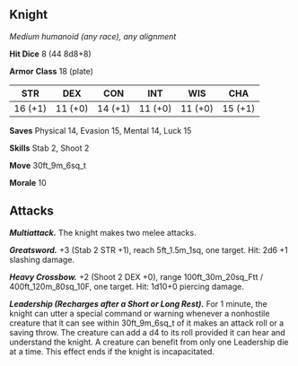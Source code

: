 ## Knight

*Medium humanoid (any race), any alignment*

**Hit Dice** 8 (44 8d8+8)

**Armor Class** 18 (plate)

| STR     | DEX     | CON     | INT     | WIS     | CHA     |
|---------|---------|---------|---------|---------|---------|
| 16 (+1) | 11 (+0) | 14 (+1) | 11 (+0) | 11 (+0) | 15 (+1) |

**Saves** Physical 14, Evasion 15, Mental 14, Luck 15

**Skills** Stab 2, Shoot 2

**Move** 30ft\_9m\_6sq\_t

**Morale** 10

## Attacks

***Multiattack.*** The knight makes two melee attacks.

***Greatsword.*** +3 (Stab 2 STR +1), reach 5ft\_1.5m\_1sq, one target. Hit: 2d6 +1 slashing damage.

***Heavy Crossbow.*** +2 (Shoot 2 DEX +0), range 100ft\_30m\_20sq\_Ftt / 400ft\_120m\_80sq\_10F, one target. Hit: 1d10+0 piercing damage.

***Leadership (Recharges after a Short or Long Rest).*** For 1 minute, the knight can utter a special command or warning whenever a nonhostile creature that it can see within 30ft\_9m\_6sq\_t of it makes an attack roll or a saving throw. The creature can add a d4 to its roll provided it can hear and understand the knight. A creature can benefit from only one Leadership die at a time. This effect ends if the knight is incapacitated.

